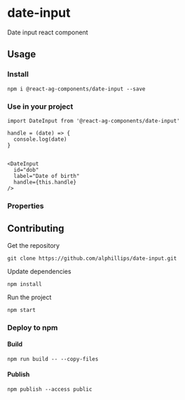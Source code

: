 # date-input

Date input react component

## Usage

### Install
```
npm i @react-ag-components/date-input --save
```
### Use in your project
```
import DateInput from '@react-ag-components/date-input'
```

```
handle = (date) => {
  console.log(date)
}


<DateInput
  id="dob"
  label="Date of birth"
  handle={this.handle}
/>

```

### Properties


## Contributing

Get the repository
```
git clone https://github.com/alphillips/date-input.git
```

Update dependencies
```
npm install
```

Run the project
```
npm start
```

### Deploy to npm
#### Build
`npm run build -- --copy-files`

#### Publish
`npm publish --access public`
